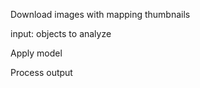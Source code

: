 

Download images with mapping thumbnails

input: objects to analyze

Apply model

Process output




